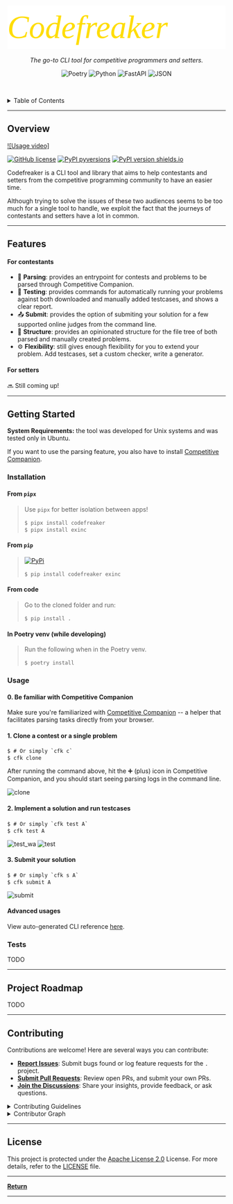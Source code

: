 <p align="center">
   <img src="logo.svg">
</p>
<p align="center">
    <em>The go-to CLI tool for competitive programmers and setters.</em>
</p>
<p align="center">
	<!-- loscal repository, no metadata badges. -->
<p>
<p align="center">
	<img src="https://img.shields.io/badge/Poetry-60A5FA.svg?style=default&logo=Poetry&logoColor=white" alt="Poetry">
	<img src="https://img.shields.io/badge/Python-3776AB.svg?style=default&logo=Python&logoColor=white" alt="Python">
	<img src="https://img.shields.io/badge/FastAPI-009688.svg?style=default&logo=FastAPI&logoColor=white" alt="FastAPI">
	<img src="https://img.shields.io/badge/JSON-000000.svg?style=default&logo=JSON&logoColor=white" alt="JSON">
</p>

<br><!-- TABLE OF CONTENTS -->
<details>
  <summary>Table of Contents</summary><br>

- [ Overview](#-overview)
- [ Features](#-features)
- [ Modules](#-modules)
- [ Getting Started](#-getting-started)
  - [ Installation](#-installation)
  - [ Usage](#-usage)
- [ Project Roadmap](#-project-roadmap)
- [ Contributing](#-contributing)
- [ License](#-license)
</details>
<hr>

##  Overview

[![Usage video]](https://github.com/rsalesc/codefreaker/assets/4999965/111de01e-6cbd-495e-b8c2-4293921e49b3)

[![GitHub license](https://img.shields.io/github/license/rsalesc/codefreaker.svg)](https://github.com/rsalesc/codefreaker/blob/master/LICENSE)
[![PyPI pyversions](https://img.shields.io/pypi/pyversions/codefreaker.svg)](https://pypi.python.org/pypi/codefreaker/)
[![PyPI version shields.io](https://img.shields.io/pypi/v/codefreaker.svg)](https://pypi.python.org/pypi/codefreaker/)

Codefreaker is a CLI tool and library that aims to help contestants and setters from the competitive programming community to have an easier time.

Although trying to solve the issues of these two audiences seems to be too much for a single tool to handle, we exploit the fact that the journeys of contestants and setters have a lot in common.

---

##  Features

#### For contestants

- 🤖 **Parsing**: provides an entrypoint for contests and problems to be parsed through Competitive Companion.
- 🔨 **Testing**: provides commands for automatically running your problems against both downloaded and manually added testcases, and shows a clear report.
- 📤 **Submit**: provides the option of submiting your solution for a few supported online judges from the command line.
- 🧱 **Structure**: provides an opinionated structure for the file tree of both parsed and manually created problems.
- ⚙️ **Flexibility**: still gives enough flexibility for you to extend your problem. Add testcases, set a custom checker, write a generator.

#### For setters

🔜 Still coming up!

---

##  Getting Started

**System Requirements:** the tool was developed for Unix systems and was tested only in Ubuntu.

If you want to use the parsing feature, you also have to install [Competitive Companion](https://github.com/jmerle/competitive-companion).

###  Installation

#### From `pipx`

> Use `pipx` for better isolation between apps!
> ```console
> $ pipx install codefreaker
> $ pipx install exinc
> ```

#### From `pip`

> [![PyPi](https://badgen.net/badge/icon/pypi?icon=pypi&label)](https://https://pypi.org/)
> ```console
> $ pip install codefreaker exinc
> ```


#### From code

> Go to the cloned folder and run:
> ```console
> $ pip install .
> ```

#### In Poetry venv (while developing)

> Run the following when in the Poetry venv.
> ```console
> $ poetry install
> ```


###  Usage

#### 0. Be familiar with Competitive Companion

Make sure you're familiarized with [Competitive Companion](https://github.com/jmerle/competitive-companion)
-- a helper that facilitates parsing tasks directly from your browser.

#### 1. Clone a contest or a single problem

```console
$ # Or simply `cfk c`
$ cfk clone
```

After running the command above, hit the ➕ (plus) icon in Competitive Companion,
and you should start seeing parsing logs in the command line.

![clone](https://github.com/rsalesc/codefreaker/assets/4999965/edb4611e-e459-49ba-940f-c362f27dc76e)

#### 2. Implement a solution and run testcases

```console
$ # Or simply `cfk test A`
$ cfk test A
```
![test_wa](https://github.com/rsalesc/codefreaker/assets/4999965/309090e3-179b-4bd7-8961-a54fd109ac16)
![test](https://github.com/rsalesc/codefreaker/assets/4999965/49681373-1663-46a1-a63a-06ed1176e82d)

#### 3. Submit your solution

```console
$ # Or simply `cfk s A`
$ cfk submit A
```
![submit](https://github.com/rsalesc/codefreaker/assets/4999965/153eb278-384b-401b-94a1-0b1df23ce4ad)

#### Advanced usages

View auto-generated CLI reference [here](USAGE.md).

###  Tests

TODO

---

##  Project Roadmap

TODO

---

##  Contributing

Contributions are welcome! Here are several ways you can contribute:

- **[Report Issues](https://local//issues)**: Submit bugs found or log feature requests for the `.` project.
- **[Submit Pull Requests](https://local//blob/main/CONTRIBUTING.md)**: Review open PRs, and submit your own PRs.
- **[Join the Discussions](https://local//discussions)**: Share your insights, provide feedback, or ask questions.

<details closed>
<summary>Contributing Guidelines</summary>

1. **Fork the Repository**: Start by forking the project repository to your local account.
2. **Clone Locally**: Clone the forked repository to your local machine using a git client.
   ```sh
   git clone ../.
   ```
3. **Create a New Branch**: Always work on a new branch, giving it a descriptive name.
   ```sh
   git checkout -b new-feature-x
   ```
4. **Make Your Changes**: Develop and test your changes locally.
5. **Commit Your Changes**: Commit with a clear message describing your updates.
   ```sh
   git commit -m 'Implemented new feature x.'
   ```
6. **Push to local**: Push the changes to your forked repository.
   ```sh
   git push origin new-feature-x
   ```
7. **Submit a Pull Request**: Create a PR against the original project repository. Clearly describe the changes and their motivations.
8. **Review**: Once your PR is reviewed and approved, it will be merged into the main branch. Congratulations on your contribution!
</details>

<details closed>
<summary>Contributor Graph</summary>
<br>
<p align="center">
   <a href="https://local{//}graphs/contributors">
      <img src="https://contrib.rocks/image?repo=">
   </a>
</p>
</details>

---

##  License

This project is protected under the [Apache License 2.0](http://www.apache.org/licenses/) License. For more details, refer to the [LICENSE](LICENSE) file.

---

[**Return**](#-overview)

---
